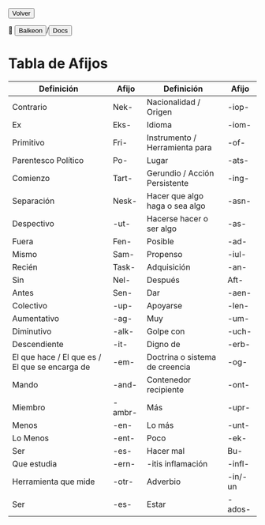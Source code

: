 
<button class="button-82-pushable" role="button" onclick="history.back()">
  <span class="button-82-shadow"></span>
  <span class="button-82-edge"></span>
  <span class="button-82-front text">
  Volver
 </span> </button>

📂 <button class="button-16" role="button" onclick="location.href='../../index'">Balkeon</button>/<button class="button-16" role="button" onclick="location.href='../index'">Docs</button>

# Tabla de Afijos

| Definición                                     | Afijo   | Definición                     | Afijo    |
| ---------------------------------------------- | ------- | ------------------------------ | -------- |
| Contrario                                      | Nek-    | Nacionalidad / Origen          | \-iop-   |
| Ex                                             | Eks-    | Idioma                         | \-iom-   |
| Primitivo                                      | Fri-    | Instrumento / Herramienta para | \-of-    |
| Parentesco Político                            | Po-     | Lugar                          | \-ats-   |
| Comienzo                                       | Tart-   | Gerundio / Acción Persistente  | \-ing-   |
| Separación                                     | Nesk-   | Hacer que algo haga o sea algo | \-asn-   |
| Despectivo                                     | \-ut-   | Hacerse hacer o ser algo       | \-as-    |
| Fuera                                          | Fen-    | Posible                        | \-ad-    |
| Mismo                                          | Sam-    | Propenso                       | \-iul-   |
| Recién                                         | Task-   | Adquisición                    | \-an-    |
| Sin                                            | Nel-    | Después                        | Aft-     |
| Antes                                          | Sen-    | Dar                            | \-aen-   |
| Colectivo                                      | \-up-   | Apoyarse                       | \-len-   |
| Aumentativo                                    | \-ag-   | Muy                            | \-um-    |
| Diminutivo                                     | \-alk-  | Golpe con                      | \-uch-   |
| Descendiente                                   | \-it-   | Digno de                       | \-erb-   |
| El que hace / El que es / El que se encarga de | \-em-   | Doctrina o sistema de creencia | \-og-    |
| Mando                                          | \-and-  | Contenedor recipiente          | \-ont-   |
| Miembro                                        | \-ambr- | Más                            | \-upr-   |
| Menos                                          | \-en-   | Lo más                         | \-unt-   |
| Lo Menos                                       | \-ent-  | Poco                           | \-ek-    |
| Ser                                            | \-es-   | Hacer mal                      | Bu-      |
| Que estudia                                    | \-ern-  | \-itis inflamación             | \-infl-  |
| Herramienta que mide                           | \-otr-  | Adverbio                       | \-in/-un |
| Ser                                            | \-es-   | Estar                          | \-ados-  |

